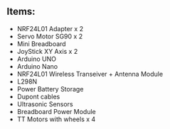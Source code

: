 ## Items:

* NRF24L01 Adapter x 2 
* Servo Motor SG90 x 2  
* Mini Breadboard
* JoyStick XY Axis x 2
* Arduino UNO 
* Arduino Nano
* NRF24L01 Wireless Transeiver + Antenna Module
* L298N 
* Power Battery Storage
* Dupont cables 
* Ultrasonic Sensors
* Breadboard Power Module
* TT Motors with wheels x 4
